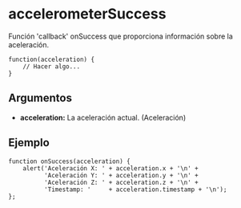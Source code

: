 accelerometerSuccess
====================

Función 'callback' onSuccess que proporciona información sobre la aceleración.

    function(acceleration) {
        // Hacer algo...
    }

Argumentos
----------

- __acceleration:__ La aceleración actual. (Aceleración)

Ejemplo
-------

    function onSuccess(acceleration) {
        alert('Aceleración X: ' + acceleration.x + '\n' +
              'Aceleración Y: ' + acceleration.y + '\n' +
              'Aceleración Z: ' + acceleration.z + '\n' +
              'Timestamp: '     + acceleration.timestamp + '\n');
    };
